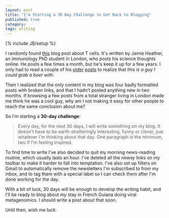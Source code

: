 ```yaml
---
layout: post
title: "I'm Starting a 30 Day Challenge to Get Back to Blogging"
published: true
category:
tags: writing
---
```

{% include JB/setup %}

I randomly found [this](http://jamimmunology.blogspot.com/2012/11/deletor-T-cells-singh-immunology-journal-club.html) blog post about T cells. It's written by Jamie Heather, an immunology PhD student in London, who posts his science thoughts online. He posts a few times a month, but he's keep it up for a few years. I only had to read a couple of his [older](http://jamimmunology.blogspot.com/2013/05/up-goer-five-phd-description.html) [posts](http://jamimmunology.blogspot.com/2013/08/Decombinator-TCR-repertoire-analysis.html) to realize that *this is a guy I could grab a beer with*.

Then I realized that the only content in my blog was four badly formatted posts with broken links, and that I hadn't posted anything new in two months. If browsing a few posts from a total stranger living in London made me think he was a cool guy, why am I not making it easy for other people to reach the same conclusion about me?

So I'm starting a **30-day challenge**:

> Every day, for the next 30 days, I will write something on my blog. It doesn't have to be earth-shatteringly interesting, funny or clever, just whatever I'm thinking about that day. One paragraph is the minimum, two if I'm feeling inspired.

To find time to write I've also decided to quit my morning news-reading routine, which usually lasts an hour. I've deleted all the newsy links on my toolbar to make it harder to fall into temptation. I've also set up filters on Gmail to automatically remove the newsletters I'm subscribed to from my inbox, and to tag them with a special label so I can check them after I'm done working for the day.

With a bit of luck, 30 days will be enough to develop the writing habit, and I'll be ready to blog about my stay in French Guiana doing viral metagenomics. I should write a post about that soon.

Until then, wish me luck.



